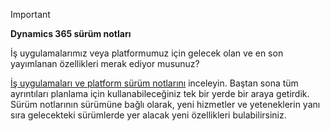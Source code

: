 > [!IMPORTANT]
> **Dynamics 365 sürüm notları**
>
> İş uygulamalarımız veya platformumuz için gelecek olan ve en son yayımlanan özellikleri merak ediyor musunuz? 
> 
> [İş uygulamaları ve platform sürüm notlarını](https://go.microsoft.com/fwlink/?linkid=2010158) inceleyin. Baştan sona tüm ayrıntıları planlama için kullanabileceğiniz tek bir yerde bir araya getirdik. Sürüm notlarının sürümüne bağlı olarak, yeni hizmetler ve yeteneklerin yanı sıra gelecekteki sürümlerde yer alacak yeni özellikleri bulabilirsiniz.
